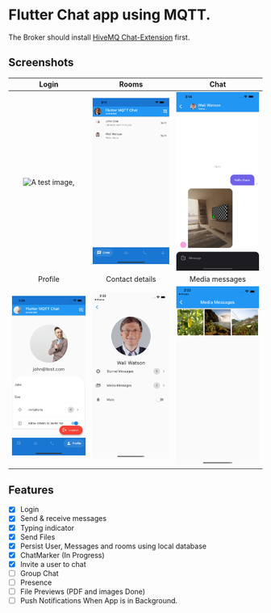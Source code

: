 # Flutter Chat app using MQTT.
The Broker should install [HiveMQ Chat-Extension](https://github.com/WahidNasri/hivemq-chat-extension) first.

## Screenshots
| Login      | Rooms      | Chat
|:------------:|:-------------:|:-------:
| ![A test image,](screenshots/sc1.png) | ![A test image,](screenshots/sc2.png) |![A test image,](screenshots/sc3.png)
|Profile | Contact details | Media messages
| ![A test image,](screenshots/sc4.png) | ![A test image,](screenshots/sc5.png) |![A test image,](screenshots/sc6.png)


## Features
- [x] Login
- [x] Send & receive messages
- [x] Typing indicator
- [x] Send Files
- [x] Persist User, Messages and rooms using local database
- [x] ChatMarker (In Progress)
- [x] Invite a user to chat
- [ ] Group Chat
- [ ] Presence
- [ ] File Previews (PDF and images Done)
- [ ] Push Notifications When App is in Background.